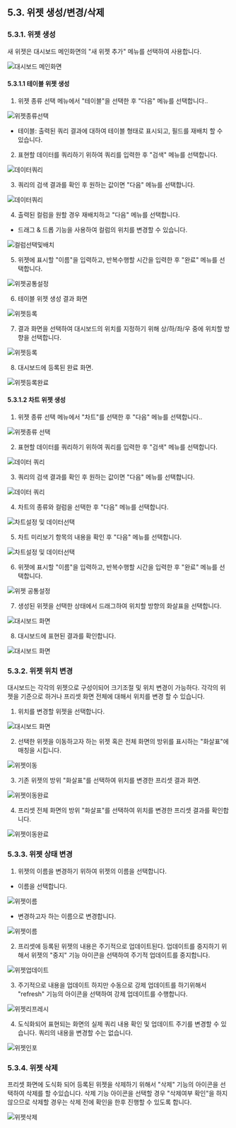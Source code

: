 ## 5.3. 위젯 생성/변경/삭제

### 5.3.1. 위젯 생성

새 위젯은 대시보드 메인화면의 "새 위젯 추가" 메뉴를 선택하여 사용합니다.

![대시보드 메인화면](images/5.0.0_dashboard_setup.png)

#### 5.3.1.1 테이블 위젯 생성

1) 위젯 종류 선택 메뉴에서 "테이블"을 선택한 후 "다음" 메뉴를 선택합니다..

![위젯종류선택](images/5.3.1_dashboard_create_2.png)

* 테이블: 출력된 쿼리 결과에 대하여 테이블 형태로 표시되고, 필드를 재배치 할 수 있습니다.

2) 표현할 데이터를 쿼리하기 위하여 쿼리를 입력한 후 "검색" 메뉴를 선택합니다.

![데이터쿼리](images/5.3.1_dashboard_create_3.png)

3) 쿼리의 검색 결과를 확인 후 원하는 값이면 "다음" 메뉴를 선택합니다.

![데이터쿼리](images/5.3.1_dashboard_create_4.png)

4) 출력된  컬럼을 원할 경우 재배치하고 "다음" 메뉴를 선택합니다.

* 드래그 & 드롭 기능을 사용하여 컬럼의 위치를 변경할 수 있습니다.

![컬럼선택및배치](images/5.3.1_dashboard_create_5.png)

5) 위젯에 표시할 "이름"을 입력하고, 반복수행할 시간을 입력한 후 "완료" 메뉴를 선택합니다.

![위젯공통설정](images/5.3.1_dashboard_create_6.png)

6) 테이블 위젯 생성 결과 화면

![위젯등록](images/5.3.1_dashboard_create_7.png)

7) 결과 화면을 선택하여 대시보드의 위치를 지정하기 위해 상/하/좌/우 중에 위치할 방향을 선택합니다.

![위젯등록](images/5.3.1_dashboard_create_8.png)

8) 대시보드에 등록된 완료 화면.

![위젯등록완료](images/5.3.1_dashboard_create_9.png)

#### 5.3.1.2 차트 위젯 생성

1) 위젯 종류 선택 메뉴에서 "차트"를 선택한 후 "다음" 메뉴를 선택합니다..

![위젯종류 선택](images/5.3.1_dashboard_chart_1.png)

2) 표현할 데이터를 쿼리하기 위하여 쿼리를 입력한 후 "검색" 메뉴를 선택합니다.

![데이터 쿼리](images/5.3.1_dashboard_chart_2.png)

3) 쿼리의 검색 결과를 확인 후 원하는 값이면 "다음" 메뉴를 선택합니다.

![데이터 쿼리](images/5.3.1_dashboard_chart_3.png)

4) 차트의 종류와 컬럼을 선택한 후 "다음" 메뉴를 선택합니다.

![차트설정 및 데이터선택](images/5.3.1_dashboard_chart_4.png)

5) 차트 미리보기 항목의 내용을 확인 후 "다음" 메뉴를 선택합니다.

![차트설정 및 데이터선택](images/5.3.1_dashboard_chart_5.png)

6) 위젯에 표시할 "이름"을 입력하고, 반복수행할 시간을 입력한 후 "완료" 메뉴를 선택합니다.

![위젯 공통설정](images/5.3.1_dashboard_chart_6.png)

7) 생성된 위젯을 선택한 상태에서 드래그하여 위치할 방향의 화살표을 선택합니다.

![대시보드 화면](images/5.3.1_dashboard_chart_7.png)

8) 대시보드에 표현된 결과를 확인합니다.

![대시보드 화면](images/5.3.1_dashboard_chart_8.png)


### 5.3.2. 위젯 위치 변경

대시보드는 각각의 위젯으로 구성이되어 크기조절 및 위치 변경이 가능하다. 각각의 위젯을 기준으로 하거나 프리셋 화면 전체에 대해서 위치를 변경 할 수 있습니다.

1) 위치를 변경할 위젯을 선택합니다.

![대시보드 화면](images/5.3.2_dashboard_poistion_1.png)

2) 선택한 위젯을 이동하고자 하는 위젯 혹은 전체 화면의 방위를 표시하는 "화살표"에 매칭을 시킵니다.

![위젯이동](images/5.3.2_dashboard_poistion_2.png)

3) 기존 위젯의 방위 "화살표"를 선택하여 위치를 변경한 프리셋 결과 화면.

![위젯이동완료](images/5.3.2_dashboard_poistion_3.png)

4) 프리셋 전체 화면의 방위 "화살표"를 선택하여 위치를 변경한 프리셋 결과를 확인합니다.

![위젯이동완료](images/5.3.2_dashboard_poistion_4.png)

### 5.3.3. 위젯 상태 변경

1) 위젯의 이름을 변경하기 위하여 위젯의 이름을 선택합니다.

* 이름을 선택합니다.

![위젯이름](images/5.3.3_dashboard_rename_1.png)

* 변경하고자 하는 이름으로 변경합니다.

![위젯이름](images/5.3.3_dashboard_rename_2.png)

2) 프리셋에 등록된 위젯의 내용은 주기적으로 업데이트된다. 업데이트를 중지하기 위해서 위젯의 "중지" 기능 아이콘을 선택하여 주기적 업데이트를 중지합니다.

![위젯업데이트](images/5.3.3_dashboard_stop_1.png)

3) 주기적으로 내용을 업데이트 하지만 수동으로 강제 업데이트를 하기위해서 "refresh" 기능의 아이콘을 선택하여 강제 업데이트를 수행합니다.

![위젯리프레시](images/5.3.3_dashboard_refresh_1.png)

4) 도식화되어 표현되는 화면의 실제 쿼리 내용 확인 및 업데이트 주기를 변경할 수 있습니다. 쿼리의 내용을 변경할 수는 없습니다.

![위젯인포](images/5.3.3_dashboard_info_1.png)


### 5.3.4. 위젯 삭제

프리셋 화면에 도식화 되어 등록된 위젯을 삭제하기 위해서 "삭제" 기능의 아이콘을 선택하여 삭제를 할 수있습니다. 삭제 기능 아이콘을 선택할 경우 "삭제여부 확인"을 하지 않으므로 삭제할 경우는 삭제 전에 확인을 한후 진행할 수 있도록 합니다.

![위젯삭제](images/5.3.4_dashboard_remove_1.png)

